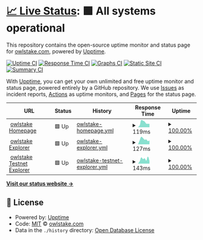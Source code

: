 # [📈 Live Status](https://status.owlstake.com): <!--live status--> **🟩 All systems operational**

This repository contains the open-source uptime monitor and status page for [owlstake.com](https://owlstake.com), powered by [Upptime](https://github.com/upptime/upptime).

[![Uptime CI](https://github.com/owlstake/uptime-status/workflows/Uptime%20CI/badge.svg)](https://github.com/owlstake/uptime-status/actions?query=workflow%3A%22Uptime+CI%22)
[![Response Time CI](https://github.com/owlstake/uptime-status/workflows/Response%20Time%20CI/badge.svg)](https://github.com/owlstake/uptime-status/actions?query=workflow%3A%22Response+Time+CI%22)
[![Graphs CI](https://github.com/owlstake/uptime-status/workflows/Graphs%20CI/badge.svg)](https://github.com/owlstake/uptime-status/actions?query=workflow%3A%22Graphs+CI%22)
[![Static Site CI](https://github.com/owlstake/uptime-status/workflows/Static%20Site%20CI/badge.svg)](https://github.com/owlstake/uptime-status/actions?query=workflow%3A%22Static+Site+CI%22)
[![Summary CI](https://github.com/owlstake/uptime-status/workflows/Summary%20CI/badge.svg)](https://github.com/owlstake/uptime-status/actions?query=workflow%3A%22Summary+CI%22)

With [Upptime](https://upptime.js.org), you can get your own unlimited and free uptime monitor and status page, powered entirely by a GitHub repository. We use [Issues](https://github.com/owlstake/uptime-status/issues) as incident reports, [Actions](https://github.com/owlstake/uptime-status/actions) as uptime monitors, and [Pages](https://status.owlstake.com) for the status page.

<!--start: status pages-->
<!-- This summary is generated by Upptime (https://github.com/upptime/upptime) -->
<!-- Do not edit this manually, your changes will be overwritten -->
<!-- prettier-ignore -->
| URL | Status | History | Response Time | Uptime |
| --- | ------ | ------- | ------------- | ------ |
| <img alt="" src="https://icons.duckduckgo.com/ip3/owlstake.com.ico" height="13"> [owlstake Homepage](https://owlstake.com) | 🟩 Up | [owlstake-homepage.yml](https://github.com/owlstake/uptime-status/commits/HEAD/history/owlstake-homepage.yml) | <details><summary><img alt="Response time graph" src="./graphs/owlstake-homepage/response-time-week.png" height="20"> 119ms</summary><br><a href="https://status.owlstake.com/history/owlstake-homepage"><img alt="Response time 125" src="https://img.shields.io/endpoint?url=https%3A%2F%2Fraw.githubusercontent.com%2Fowlstake%2Fuptime-status%2FHEAD%2Fapi%2Fowlstake-homepage%2Fresponse-time.json"></a><br><a href="https://status.owlstake.com/history/owlstake-homepage"><img alt="24-hour response time 86" src="https://img.shields.io/endpoint?url=https%3A%2F%2Fraw.githubusercontent.com%2Fowlstake%2Fuptime-status%2FHEAD%2Fapi%2Fowlstake-homepage%2Fresponse-time-day.json"></a><br><a href="https://status.owlstake.com/history/owlstake-homepage"><img alt="7-day response time 119" src="https://img.shields.io/endpoint?url=https%3A%2F%2Fraw.githubusercontent.com%2Fowlstake%2Fuptime-status%2FHEAD%2Fapi%2Fowlstake-homepage%2Fresponse-time-week.json"></a><br><a href="https://status.owlstake.com/history/owlstake-homepage"><img alt="30-day response time 123" src="https://img.shields.io/endpoint?url=https%3A%2F%2Fraw.githubusercontent.com%2Fowlstake%2Fuptime-status%2FHEAD%2Fapi%2Fowlstake-homepage%2Fresponse-time-month.json"></a><br><a href="https://status.owlstake.com/history/owlstake-homepage"><img alt="1-year response time 125" src="https://img.shields.io/endpoint?url=https%3A%2F%2Fraw.githubusercontent.com%2Fowlstake%2Fuptime-status%2FHEAD%2Fapi%2Fowlstake-homepage%2Fresponse-time-year.json"></a></details> | <details><summary><a href="https://status.owlstake.com/history/owlstake-homepage">100.00%</a></summary><a href="https://status.owlstake.com/history/owlstake-homepage"><img alt="All-time uptime 100.00%" src="https://img.shields.io/endpoint?url=https%3A%2F%2Fraw.githubusercontent.com%2Fowlstake%2Fuptime-status%2FHEAD%2Fapi%2Fowlstake-homepage%2Fuptime.json"></a><br><a href="https://status.owlstake.com/history/owlstake-homepage"><img alt="24-hour uptime 100.00%" src="https://img.shields.io/endpoint?url=https%3A%2F%2Fraw.githubusercontent.com%2Fowlstake%2Fuptime-status%2FHEAD%2Fapi%2Fowlstake-homepage%2Fuptime-day.json"></a><br><a href="https://status.owlstake.com/history/owlstake-homepage"><img alt="7-day uptime 100.00%" src="https://img.shields.io/endpoint?url=https%3A%2F%2Fraw.githubusercontent.com%2Fowlstake%2Fuptime-status%2FHEAD%2Fapi%2Fowlstake-homepage%2Fuptime-week.json"></a><br><a href="https://status.owlstake.com/history/owlstake-homepage"><img alt="30-day uptime 100.00%" src="https://img.shields.io/endpoint?url=https%3A%2F%2Fraw.githubusercontent.com%2Fowlstake%2Fuptime-status%2FHEAD%2Fapi%2Fowlstake-homepage%2Fuptime-month.json"></a><br><a href="https://status.owlstake.com/history/owlstake-homepage"><img alt="1-year uptime 100.00%" src="https://img.shields.io/endpoint?url=https%3A%2F%2Fraw.githubusercontent.com%2Fowlstake%2Fuptime-status%2FHEAD%2Fapi%2Fowlstake-homepage%2Fuptime-year.json"></a></details>
| <img alt="" src="https://icons.duckduckgo.com/ip3/explorer.owlstake.com.ico" height="13"> [owlstake Explorer](https://explorer.owlstake.com) | 🟩 Up | [owlstake-explorer.yml](https://github.com/owlstake/uptime-status/commits/HEAD/history/owlstake-explorer.yml) | <details><summary><img alt="Response time graph" src="./graphs/owlstake-explorer/response-time-week.png" height="20"> 127ms</summary><br><a href="https://status.owlstake.com/history/owlstake-explorer"><img alt="Response time 139" src="https://img.shields.io/endpoint?url=https%3A%2F%2Fraw.githubusercontent.com%2Fowlstake%2Fuptime-status%2FHEAD%2Fapi%2Fowlstake-explorer%2Fresponse-time.json"></a><br><a href="https://status.owlstake.com/history/owlstake-explorer"><img alt="24-hour response time 99" src="https://img.shields.io/endpoint?url=https%3A%2F%2Fraw.githubusercontent.com%2Fowlstake%2Fuptime-status%2FHEAD%2Fapi%2Fowlstake-explorer%2Fresponse-time-day.json"></a><br><a href="https://status.owlstake.com/history/owlstake-explorer"><img alt="7-day response time 127" src="https://img.shields.io/endpoint?url=https%3A%2F%2Fraw.githubusercontent.com%2Fowlstake%2Fuptime-status%2FHEAD%2Fapi%2Fowlstake-explorer%2Fresponse-time-week.json"></a><br><a href="https://status.owlstake.com/history/owlstake-explorer"><img alt="30-day response time 127" src="https://img.shields.io/endpoint?url=https%3A%2F%2Fraw.githubusercontent.com%2Fowlstake%2Fuptime-status%2FHEAD%2Fapi%2Fowlstake-explorer%2Fresponse-time-month.json"></a><br><a href="https://status.owlstake.com/history/owlstake-explorer"><img alt="1-year response time 139" src="https://img.shields.io/endpoint?url=https%3A%2F%2Fraw.githubusercontent.com%2Fowlstake%2Fuptime-status%2FHEAD%2Fapi%2Fowlstake-explorer%2Fresponse-time-year.json"></a></details> | <details><summary><a href="https://status.owlstake.com/history/owlstake-explorer">100.00%</a></summary><a href="https://status.owlstake.com/history/owlstake-explorer"><img alt="All-time uptime 100.00%" src="https://img.shields.io/endpoint?url=https%3A%2F%2Fraw.githubusercontent.com%2Fowlstake%2Fuptime-status%2FHEAD%2Fapi%2Fowlstake-explorer%2Fuptime.json"></a><br><a href="https://status.owlstake.com/history/owlstake-explorer"><img alt="24-hour uptime 100.00%" src="https://img.shields.io/endpoint?url=https%3A%2F%2Fraw.githubusercontent.com%2Fowlstake%2Fuptime-status%2FHEAD%2Fapi%2Fowlstake-explorer%2Fuptime-day.json"></a><br><a href="https://status.owlstake.com/history/owlstake-explorer"><img alt="7-day uptime 100.00%" src="https://img.shields.io/endpoint?url=https%3A%2F%2Fraw.githubusercontent.com%2Fowlstake%2Fuptime-status%2FHEAD%2Fapi%2Fowlstake-explorer%2Fuptime-week.json"></a><br><a href="https://status.owlstake.com/history/owlstake-explorer"><img alt="30-day uptime 100.00%" src="https://img.shields.io/endpoint?url=https%3A%2F%2Fraw.githubusercontent.com%2Fowlstake%2Fuptime-status%2FHEAD%2Fapi%2Fowlstake-explorer%2Fuptime-month.json"></a><br><a href="https://status.owlstake.com/history/owlstake-explorer"><img alt="1-year uptime 100.00%" src="https://img.shields.io/endpoint?url=https%3A%2F%2Fraw.githubusercontent.com%2Fowlstake%2Fuptime-status%2FHEAD%2Fapi%2Fowlstake-explorer%2Fuptime-year.json"></a></details>
| <img alt="" src="https://icons.duckduckgo.com/ip3/testnet.explorer.owlstake.com.ico" height="13"> [owlstake Testnet Explorer](https://testnet.explorer.owlstake.com) | 🟩 Up | [owlstake-testnet-explorer.yml](https://github.com/owlstake/uptime-status/commits/HEAD/history/owlstake-testnet-explorer.yml) | <details><summary><img alt="Response time graph" src="./graphs/owlstake-testnet-explorer/response-time-week.png" height="20"> 143ms</summary><br><a href="https://status.owlstake.com/history/owlstake-testnet-explorer"><img alt="Response time 157" src="https://img.shields.io/endpoint?url=https%3A%2F%2Fraw.githubusercontent.com%2Fowlstake%2Fuptime-status%2FHEAD%2Fapi%2Fowlstake-testnet-explorer%2Fresponse-time.json"></a><br><a href="https://status.owlstake.com/history/owlstake-testnet-explorer"><img alt="24-hour response time 86" src="https://img.shields.io/endpoint?url=https%3A%2F%2Fraw.githubusercontent.com%2Fowlstake%2Fuptime-status%2FHEAD%2Fapi%2Fowlstake-testnet-explorer%2Fresponse-time-day.json"></a><br><a href="https://status.owlstake.com/history/owlstake-testnet-explorer"><img alt="7-day response time 143" src="https://img.shields.io/endpoint?url=https%3A%2F%2Fraw.githubusercontent.com%2Fowlstake%2Fuptime-status%2FHEAD%2Fapi%2Fowlstake-testnet-explorer%2Fresponse-time-week.json"></a><br><a href="https://status.owlstake.com/history/owlstake-testnet-explorer"><img alt="30-day response time 167" src="https://img.shields.io/endpoint?url=https%3A%2F%2Fraw.githubusercontent.com%2Fowlstake%2Fuptime-status%2FHEAD%2Fapi%2Fowlstake-testnet-explorer%2Fresponse-time-month.json"></a><br><a href="https://status.owlstake.com/history/owlstake-testnet-explorer"><img alt="1-year response time 157" src="https://img.shields.io/endpoint?url=https%3A%2F%2Fraw.githubusercontent.com%2Fowlstake%2Fuptime-status%2FHEAD%2Fapi%2Fowlstake-testnet-explorer%2Fresponse-time-year.json"></a></details> | <details><summary><a href="https://status.owlstake.com/history/owlstake-testnet-explorer">100.00%</a></summary><a href="https://status.owlstake.com/history/owlstake-testnet-explorer"><img alt="All-time uptime 100.00%" src="https://img.shields.io/endpoint?url=https%3A%2F%2Fraw.githubusercontent.com%2Fowlstake%2Fuptime-status%2FHEAD%2Fapi%2Fowlstake-testnet-explorer%2Fuptime.json"></a><br><a href="https://status.owlstake.com/history/owlstake-testnet-explorer"><img alt="24-hour uptime 100.00%" src="https://img.shields.io/endpoint?url=https%3A%2F%2Fraw.githubusercontent.com%2Fowlstake%2Fuptime-status%2FHEAD%2Fapi%2Fowlstake-testnet-explorer%2Fuptime-day.json"></a><br><a href="https://status.owlstake.com/history/owlstake-testnet-explorer"><img alt="7-day uptime 100.00%" src="https://img.shields.io/endpoint?url=https%3A%2F%2Fraw.githubusercontent.com%2Fowlstake%2Fuptime-status%2FHEAD%2Fapi%2Fowlstake-testnet-explorer%2Fuptime-week.json"></a><br><a href="https://status.owlstake.com/history/owlstake-testnet-explorer"><img alt="30-day uptime 100.00%" src="https://img.shields.io/endpoint?url=https%3A%2F%2Fraw.githubusercontent.com%2Fowlstake%2Fuptime-status%2FHEAD%2Fapi%2Fowlstake-testnet-explorer%2Fuptime-month.json"></a><br><a href="https://status.owlstake.com/history/owlstake-testnet-explorer"><img alt="1-year uptime 100.00%" src="https://img.shields.io/endpoint?url=https%3A%2F%2Fraw.githubusercontent.com%2Fowlstake%2Fuptime-status%2FHEAD%2Fapi%2Fowlstake-testnet-explorer%2Fuptime-year.json"></a></details>

<!--end: status pages-->

[**Visit our status website →**](https://status.owlstake.com)

## 📄 License

- Powered by: [Upptime](https://github.com/upptime/upptime)
- Code: [MIT](./LICENSE) © [owlstake.com](https://owlstake.com)
- Data in the `./history` directory: [Open Database License](https://opendatacommons.org/licenses/odbl/1-0/)
